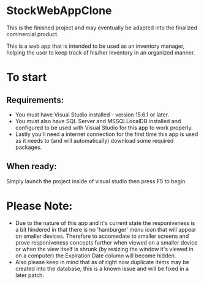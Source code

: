 # StockWebAppClone
This is the finished project and may eventually be adapted into the finalized commercial product.

This is a web app that is intended to be used as an inventory manager, helping the user to keep track of his/her inventory in an organized manner.

#	To start
## Requirements:
- You must have Visual Studio installed - version 15.6.1 or later.
- You must also have SQL Server and MSSQLLocalDB installed and configured to be used with Visual Studio for this app to work properly.
- Lastly you'll need a internet connection for the first time this app is used as it needs to (and will automatically) download some required packages.

## When ready:
Simply launch the project inside of visual studio then press F5 to begin.

# Please Note:
- Due to the nature of this app and it's current state the responiveness is a bit hindered in that there is no 'hamburger' menu icon that will appear on smaller devices. Therefore to accomedate to smaller screens and prove responiveness concepts further when viewed on a smaller device or when the view itself is shrunk (by resizing the window it's viewed in on a computer) the Expiration Date column will become hidden.
- Also please keep in mind that as of right now duplicate items may be created into the database, this is a known issue and will be fixed in a later patch.